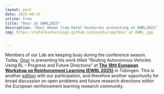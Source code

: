 ```yaml
---
layout: post
date: 2025-09-17
inline: true
title: "Onur at EWRL2025"
description: "Onur Akman from Rafal Kucharski presenting at EWRL2025"
img: https://rafalkucharskipk.github.io/assets/img/Onur at EWRL.jpg


---
```

Members of our Lab are keeping busy during the conference season. Today, [Onur]( https://www.rafalkucharskilab.pl/research/onur_akman/) is presenting his work titled "Routing Autonomous Vehicles Using RL – Progress and Future Directions" at [**The 18th European Workshop on Reinforcement Learning (EWRL 2025)**](https://ewrl.wordpress.com/ewrl18-2025/) in Tübingen. This is another [edition](https://www.rafalkucharskilab.pl/assets/img/Onur%20at%20EWRL.jpg) with our participation, and therefore another opportunity for broad discussion on open problems and future research directions within the European reinforcement learning research community.
